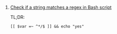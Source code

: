  1. [Check if a string matches a regex in Bash script](https://stackoverflow.com/questions/21112707/check-if-a-string-matches-a-regex-in-bash-script)
    
    TL;DR:
    
    ```
    [[ $var =~ ^*/$ ]] && echo "yes"
    ```
